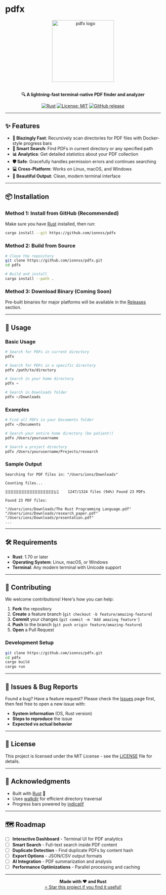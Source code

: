 # pdfx

<div align="center">
  <img src="bg_rc_logo.png" alt="pdfx logo" width="200"/>
  <br><br>
  
  **🔍 A lightning-fast terminal-native PDF finder and analyzer**
  
  [![Rust](https://img.shields.io/badge/rust-stable-orange.svg)](https://www.rust-lang.org/)
  [![License: MIT](https://img.shields.io/badge/License-MIT-yellow.svg)](https://opensource.org/licenses/MIT)
  [![GitHub release](https://img.shields.io/github/release/ionnss/pdfx.svg)](https://github.com/ionnss/pdfx/releases)
</div>

---

## ✨ Features

- **🚀 Blazingly Fast**: Recursively scan directories for PDF files with Docker-style progress bars
- **🎯 Smart Search**: Find PDFs in current directory or any specified path
- **📊 Analytics**: Get detailed statistics about your PDF collection
- **🛡️ Safe**: Gracefully handles permission errors and continues searching
- **💻 Cross-Platform**: Works on Linux, macOS, and Windows
- **🎨 Beautiful Output**: Clean, modern terminal interface

---

## 📦 Installation

### Method 1: Install from GitHub (Recommended)

Make sure you have [Rust](https://rustup.rs/) installed, then run:

```bash
cargo install --git https://github.com/ionnss/pdfx
```

### Method 2: Build from Source

```bash
# Clone the repository
git clone https://github.com/ionnss/pdfx.git
cd pdfx

# Build and install
cargo install --path .
```

### Method 3: Download Binary (Coming Soon)

Pre-built binaries for major platforms will be available in the [Releases](https://github.com/ionnss/pdfx/releases) section.

---

## 🚀 Usage

### Basic Usage

```bash
# Search for PDFs in current directory
pdfx

# Search for PDFs in a specific directory
pdfx /path/to/directory

# Search in your home directory
pdfx ~

# Search in Downloads folder
pdfx ~/Downloads
```

### Examples

```bash
# Find all PDFs in your Documents folder
pdfx ~/Documents

# Search your entire home directory (be patient!)
pdfx /Users/yourusername

# Search a project directory
pdfx /Users/yourusername/Projects/research
```

### Sample Output

```
Searching for PDF files in: "/Users/ions/Downloads"

Counting files...

⣿⣿⣿⣿⣿⣿⣿⣿⣿⣿⣿⣿⣿⣿⣿⣿⣿⣿⣷⣯    1247/1324 files (94%) Found 23 PDFs

Found 23 PDF files:

"/Users/ions/Downloads/The Rust Programming Language.pdf"
"/Users/ions/Downloads/research_paper.pdf"
"/Users/ions/Downloads/presentation.pdf"
...
```

---

## 🛠️ Requirements

- **Rust**: 1.70 or later
- **Operating System**: Linux, macOS, or Windows
- **Terminal**: Any modern terminal with Unicode support

---

## 🤝 Contributing

We welcome contributions! Here's how you can help:

1. **Fork** the repository
2. **Create** a feature branch (`git checkout -b feature/amazing-feature`)
3. **Commit** your changes (`git commit -m 'Add amazing feature'`)
4. **Push** to the branch (`git push origin feature/amazing-feature`)
5. **Open** a Pull Request

### Development Setup

```bash
git clone https://github.com/ionnss/pdfx.git
cd pdfx
cargo build
cargo run
```

---

## 🐛 Issues & Bug Reports

Found a bug? Have a feature request? Please check the [Issues](https://github.com/ionnss/pdfx/issues) page first, then feel free to open a new issue with:

- **System information** (OS, Rust version)
- **Steps to reproduce** the issue
- **Expected vs actual behavior**

---

## 📄 License

This project is licensed under the MIT License - see the [LICENSE](LICENSE) file for details.

---

## 🙏 Acknowledgments

- Built with [Rust](https://www.rust-lang.org/) 🦀
- Uses [walkdir](https://crates.io/crates/walkdir) for efficient directory traversal
- Progress bars powered by [indicatif](https://crates.io/crates/indicatif)

---

## 🗺️ Roadmap

- [ ] **Interactive Dashboard** - Terminal UI for PDF analytics
- [ ] **Smart Search** - Full-text search inside PDF content
- [ ] **Duplicate Detection** - Find duplicate PDFs by content hash
- [ ] **Export Options** - JSON/CSV output formats
- [ ] **AI Integration** - PDF summarization and analysis
- [ ] **Performance Optimizations** - Parallel processing and caching

---

<div align="center">
  <strong>Made with ❤️ and Rust</strong>
  <br>
  <a href="https://github.com/ionnss/pdfx">⭐ Star this project if you find it useful!</a>
</div>